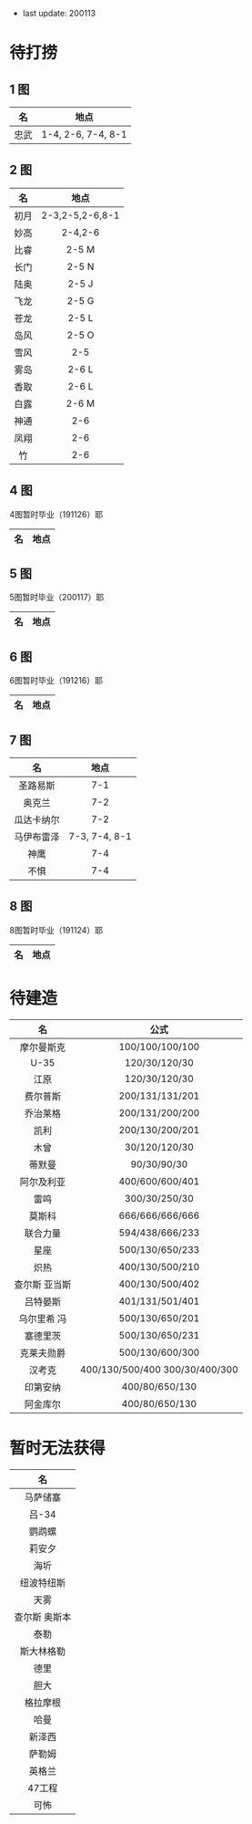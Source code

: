     
- last update: 200113

# 待打捞

## 1 图

| 名 | 地点 |
|:---:|:---:|
| 忠武 | 1-4, 2-6, 7-4, 8-1 |

## 2 图
| 名 | 地点 |
|:---:|:---:|
| 初月 | 2-3,2-5,2-6,8-1 |
| 妙高 | 2-4,2-6 |
| 比睿 | 2-5 M |
| 长门 | 2-5 N |
| 陆奥 | 2-5 J |
| 飞龙 | 2-5 G |
| 苍龙 | 2-5 L |
| 岛风 | 2-5 O |
| 雪风 | 2-5 |
| 雾岛 | 2-6 L |
| 香取 | 2-6 L |
| 白露 | 2-6 M |
| 神通 | 2-6 |
| 凤翔 | 2-6 |
| 竹 | 2-6 |

## 4 图

4图暂时毕业（191126）耶

| 名 | 地点 |
|:---:|:---:|

## 5 图

5图暂时毕业（200117）耶

| 名 | 地点 |
|:---:|:---:|

## 6 图

6图暂时毕业（191216）耶

| 名 | 地点 |
|:---:|:---:|

## 7 图

| 名 | 地点 |
|:---:|:---:|
| 圣路易斯 | 7-1 |
| 奥克兰 | 7-2 |
| 瓜达卡纳尔 | 7-2 |
| 马伊布雷泽 |7-3, 7-4, 8-1 |
| 神鹰 | 7-4 |
| 不惧 | 7-4 |

## 8 图

8图暂时毕业（191124）耶

| 名 | 地点 |
|:---:|:---:|

# 待建造

| 名 | 公式 |
|:---:|:---:|
| 摩尔曼斯克 | 100/100/100/100 |
| U-35 | 120/30/120/30 |
| 江原 | 120/30/120/30 |
| 费尔普斯 | 200/131/131/201 |
| 乔治莱格 | 200/131/200/200 |
| 凯利 | 200/130/200/201 |
| 木曾 | 30/120/120/30 |
| 蒂默曼 | 90/30/90/30 |
| 阿尔及利亚 | 400/600/600/401 |
| 雷鸣 | 300/30/250/30 |
| 莫斯科 | 666/666/666/666 |
| 联合力量 | 594/438/666/233 |
| 星座 | 500/130/650/233 |
| 炽热 | 400/130/500/210 |
| 查尔斯 亚当斯 | 400/130/500/402 |
| 吕特晏斯 | 401/131/501/401 |
| 乌尔里希 冯 | 500/130/650/201 |
| 塞德里茨 | 500/130/650/231 |
| 克莱夫勋爵 | 500/130/600/300 |
| 汉考克 | 400/130/500/400 300/30/400/300 |
| 印第安纳 | 400/80/650/130 |
| 阿金库尔 | 400/80/650/130 |

# 暂时无法获得

| 名 |
|:---:|
| 马萨储塞 |
| 吕-34 |
| 鹦鹉螺 |
| 莉安夕 |
| 海圻 |
| 纽波特纽斯 |
| 天雾 |
| 查尔斯 奥斯本 |
| 泰勒 |
| 斯大林格勒 |
| 德里 |
| 胆大 |
| 格拉摩根 |
| 哈曼 |
| 新泽西 |
| 萨勒姆 |
| 英格兰 |
| 47工程 |
| 可怖 |